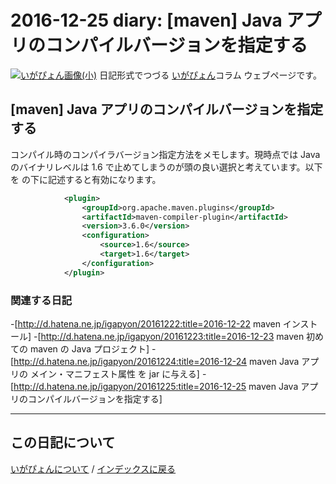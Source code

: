 2016-12-25 diary: [maven] Java アプリのコンパイルバージョンを指定する
=====================================================================================================
[![いがぴょん画像(小)](https://igapyon.github.io/diary/images/iga200306s.jpg "いがぴょん")](https://igapyon.github.io/diary/memo/memoigapyon.html) 日記形式でつづる [いがぴょん](https://igapyon.github.io/diary/memo/memoigapyon.html)コラム ウェブページです。

## [maven] Java アプリのコンパイルバージョンを指定する

コンパイル時のコンパイラバージョン指定方法をメモします。現時点では Java のバイナリレベルは 1.6 で止めてしまうのが頭の良い選択と考えています。以下を <plugins> の下に記述すると有効になります。
```xml
			<plugin>
				<groupId>org.apache.maven.plugins</groupId>
				<artifactId>maven-compiler-plugin</artifactId>
				<version>3.6.0</version>
				<configuration>
					<source>1.6</source>
					<target>1.6</target>
				</configuration>
			</plugin>
```


### 関連する日記

-[http://d.hatena.ne.jp/igapyon/20161222:title=2016-12-22 maven インストール]
-[http://d.hatena.ne.jp/igapyon/20161223:title=2016-12-23 maven 初めての maven の Java プロジェクト]
-[http://d.hatena.ne.jp/igapyon/20161224:title=2016-12-24 maven Java アプリの メイン・マニフェスト属性 を jar に与える]
-[http://d.hatena.ne.jp/igapyon/20161225:title=2016-12-25 maven Java アプリのコンパイルバージョンを指定する]



----------------------------------------------------------------------------------------------------

## この日記について
[いがぴょんについて](http://www.igapyon.jp/igapyon/diary/memo/memoigapyon.html) / [インデックスに戻る](https://igapyon.github.io/diary/idxall.html)
